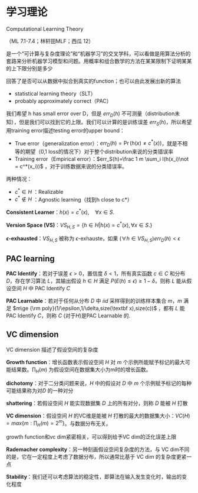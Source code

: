 # 学习理论

Computational Learning Theory

（ML 7.1-7.4；林轩田MLF；西瓜 12）

是一个“可计算与复杂度理论”和“机器学习”的交叉学科，可以看做是用算法分析的套路来分析机器学习模型和问题。用概率和组合数学的方法在某某限制下证明某某的上下限分别是多少

回答了是否可以从数据中拟合到真实的function；也可以由此发展出新的算法

* statistical learning theory（SLT）
* probably approximately correct（PAC）

我们希望 h has small error over D，但是 $err_D(h)$ 不可测量（distribution未知），但是我们可以找到它的上限。我们可以计算的是训练误差 $err_S(h)$，所以希望用training error描述testing error的upper bound：

* True error（generalization error）：$err_D(h) = \Pr(h(x)\not=c^*(x))$，就是不相等的期望（0,1 loss的情况下）对于整个distribution来说的分类错误率
* Training error（Empirical error）：$err_S(h)=\frac 1 m \sum_i I(h(x_i)\not = c^*(x_i))$ ，对于训练数据来说的分类错误率。

两种情况：

* $c^* \in H$ ：Realizable
* $c^* \not\in H$ ：Agnostic learning（找到h close to c*）



**Consistent Learner**：$h(x)=c^*(x),\quad \forall x\in S.$ 

**Version Space (VS)**：$VS_{H,S}=\{h\in H|h(x)=c^*(x), \forall x\in S.\}$ 

**$\epsilon$-exhausted**：$VS_{H,S}$ 被称为 $\epsilon$-exhauste，如果 $(\forall h\in VS_{H,S})err_D(h)<\epsilon$ 

## PAC learning

**PAC Identify**：若对于误差 $\epsilon>0$，置信度 $\delta<1$，所有真实函数 $c\in C$ 和分布 $D$，存在学习算法 $L$，其输出假设 $h\in H$ 满足 $P(E(h)\le \epsilon)\ge 1-\delta$，则称 $L$ 能从假设空间 $H$ 中 PAC Identify $C$  

**PAC Learnable**：若对于任何从分布 $D$ 中 $iid$ 采样得到的训练样本集合 $m$，$m$ 满足 $m\ge {\rm poly}(1/\epsilon,1/\delta,size(\textbf x),size(c))$ ，都有 $L$ 能PAC Identify $C$，则称 $C$ (对于$H$)是PAC Learnable 的.

## VC dimension

VC dimension 描述了假设空间的复杂度

**Growth function**：增长函数表示假设空间 $H$ 对 $m$ 个示例所能赋予标记的最大可能结果数。$\prod_H(m)$ 为假设空间在数据集大小为m时的增长函数。

**dichotomy**：对于二分类问题来说，$H$ 中的假设对 $D$ 中 $m$ 个示例赋予标记的每种可能结果称为对$D$ 的一种对分

**shattering**：若假设空间 $H$ 能实现数据集 $D$ 上的所有对分，则称 $D$ 能被 $H$ 打散

**VC dimension**：假设空间 $H$ 的VC维是能被 $H$ 打散的最大的数据集大小：$VC(H)=max\{m:\prod_H(m)=2^m\}$。与数据分布无关。

growth function和vc dim紧密相关，可以得到给予VC dim的泛化误差上限

**Rademacher complexity**：另一种刻画假设空间复杂度的方法，与 VC dim不同的是，它在一定程度上考虑了数据分布，所以通常比基于 VC dim 的复杂度更紧一点

**Stability**：我们还可以考虑算法的稳定性，即算法在输入发生变化时，输出的变化程度

